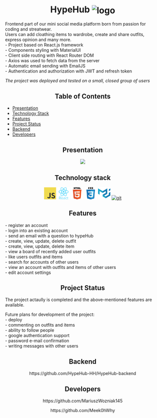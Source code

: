 <h1 align="center">HypeHub <img align="center" alt="logo" width="50px" src="https://github.com/HypeHub-HH/HypeHub-backend/assets/119299967/926fff61-999d-45b5-949f-6398f0c725af" /></h1>
<!--
<p align="center"><a href="https://hypehub.azurewebsites.net" target="_blank" rel="noreferrer" >Visit site</a></p>
-->

<p>Frontend part of our mini social media platform born from passion for coding and streatwear. </br>
Users can add cloathing items to wardrobe, create and share outfits, express opinion and many more.</br>
- Project based on React.js framework</br>
- Components styling with MaterialUI</br>
- Client side routing with React Router DOM</br>
- Axios was used to fetch data from the server</br>
- Automatic email sending with EmailJS</br>
- Authentication and authorization with JWT and refresh token</br>

  <i>The project was deployed and tested on a small, closed group of users</i>
</p>

<h2 align="center" id="presentation">Table of Contents</h2>

- [Presentation](#presentation)
- [Technology Stack](#technology-stack)
- [Features](#features)
- [Project Status](#project-tatus)
- [Backend](#backend)
- [Developers](#developers)

<h2 align="center" id="presentation">Presentation</h2>
<p align="center">
  <a href="https://www.youtube.com/watch?v=DAm0bH_8FP8"><img src="https://img.youtube.com/vi/DAm0bH_8FP8/0.jpg"></a>
</p>

<h2 align="center" id="technology-stack">Technology stack</h2>
<p align="center">
  <a href="https://developer.mozilla.org/en-US/docs/Web/JavaScript" target="_blank" rel="noreferrer"> <img src="https://raw.githubusercontent.com/devicons/devicon/master/icons/javascript/javascript-original.svg" alt="javascript" width="40" height="40"/></a>
  <a href="https://reactjs.org/" target="_blank" rel="noreferrer"> <img src="https://raw.githubusercontent.com/devicons/devicon/master/icons/react/react-original-wordmark.svg" alt="react" width="40" height="40"/></a>
  <a href="https://www.w3.org/html/" target="_blank" rel="noreferrer"> <img src="https://raw.githubusercontent.com/devicons/devicon/master/icons/html5/html5-original-wordmark.svg" alt="html5" width="40" height="40"/></a>
  <a href="https://www.w3schools.com/css/" target="_blank" rel="noreferrer"> <img src="https://raw.githubusercontent.com/devicons/devicon/master/icons/css3/css3-original-wordmark.svg" alt="css3" width="40" height="40"/></a>
  <a href="https://mui.com/" target="_blank" rel="noreferrer"> <img src="https://raw.githubusercontent.com/devicons/devicon/master/icons/materialui/materialui-original.svg" alt="materialui" width="40" height="40"/></a>
  <a href="https://git-scm.com/" target="_blank" rel="noreferrer"> <img src="https://www.vectorlogo.zone/logos/git-scm/git-scm-icon.svg" alt="git" width="40" height="40"/></a>
</p>

<h2 align="center" id="features">Features</h2>
<p>
  - register an account</br>
  - login into an existing account</br>
  - send an email with a question to hypeHub</br>
  - create, view, update, delete outfit</br>
  - create, view, update, delete item</br>
  - view a board of recently added user outfits</br>
  - like users outfits and items</br>
  - search for accounts of other users</br>
  - view an account with outfits and items of other users</br>
  - edit account settings</br>
</p>

<h2 align="center" id="project-tatus">Project Status</h2>
<p>
  The project actaully is completed and the above-mentioned features are available.</br>

  Future plans for development of the project:</br>
    - deploy</br>
    - commenting on outfits and items</br>
    - ability to follow people</br>
    - google authentication support</br>
    - password e-mail confirmation</br>
    - writing messages with other users</br>
</p>

<h2 align="center" id="backend">Backend</h2>
<p align="center">https://github.com/HypeHub-HH/HypeHub-backend</p>

<h2 align="center" id="developers">Developers</h2>
<p align="center">https://github.com/MariuszWozniak145</p>
<p align="center">https://github.com/Meek0hWhy</p>
